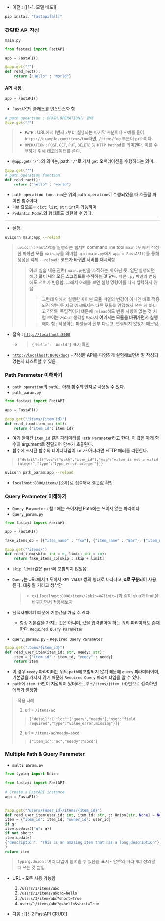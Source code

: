 - 이전 : [[4-1. 모델 배포]]
```sh
pip install "fastapi[all]"
```

### 간단한 API 작성

`main.py`
```python
from fastapi import FastAPI

app = FastAPI()

@app.get("/")
def read_root():
	return {"Hello" : "World"}
```

#### API 내용
```python
app = FastAPI()
```
- `FastAPI`의 클래스를 인스턴스화 함

```python
# path opeartion : @PATH.OPERATION() 형태
@app.get("/")
```
>- `PATH` : URL에서 1번째 `/`부터 실행되는 마지막 부분이다
	- 예를 들어 `https://example.com/items/foo`라면, `/items/foo` 부분이 `path`이다. 
>- `OPERATION` : `POST`, `GET`, `PUT`, `DELETE` 등 `HTTP Method`를 의미한다. 이를 수행하게 위해 데코레이터를 쓴다.
-  `@app.get('/')`의 의미는, path `'/'`로 가서 `get` 오퍼레이션을 수행하라는 의미.

```python
@app.get("/")
# path operation function
def read_root():
	return {"hello" : "world"}
```
- `path operation function`은 위의 `path operation`이 수행되었을 때 호출될 파이썬 함수이다. 
- `리턴` 값으로는 `dict`, `list`, `str`, `int`이 가능하며
- `Pydantic Model`의 형태로도 리턴할 수 있다.
---

- 실행
```sh
uvicorn main:app --reload
```
> `uvicorn` : `FastAPI`를 실행하는 웹서버 command line tool
> `main` : 위에서 작성한 파이썬 모듈 `main.py`를 의미함
> `app` : `main.py`에서 `app = FastAPI()`를 통해 생성된 객체
> `--reload` : **코드가 바뀌면 서버를 재시작**함
>>  아래 실습 내용 관련)
>>  `main.py`만을 추적하는 게 아닌 듯. 일단 실행되면 해당 **폴더 내의 모든 스크립트를 추적하는 것 같다.**  다른 `.py` 파일의 변동에도 서버가 반응함. 그래서 아래를 보면 실행 명령어를 다시 입력하지 않음 
>>> 그런데 위에서 실행한 파이썬 모듈 파일의 변경이 아니면 바로 적용되진 않는 듯
>>> 지금 예시에서는 다른 모듈을 연결해서 쓰는 게 아니고 각각이 독립적이기 떄문에 `reload`해도 변동 사항이 없는 것 처럼 보이는 거라고 생각함
>>> 따라서 **여기서는 모듈을 바꿔가면서 실행**해야 함 : 작성하는 파일들이 전부 다르고, 연결되지 않았기 때문임.

- 접속 : [`http://localhost:8000`](http://localhost:8000/)
	- > `{'Hello': 'World'}` 표시 확인
- [`http://localhost:8000/docs`](http://localhost:8000/docs)
		- 작성한 API를 다양하게 실험해보면서 잘 작성되었는지 테스트할 수 있음.

### Path Parameter 이해하기
- `path operation`의 `path`는 아래 함수의 인자로 사용될 수 있다.
- `path_param.py`
```python
from fastapi import FastAPI

app = FastAPI()

@app.get("/items/{item_id}")
def read_item(item_id: int): 
	return {"item_id": item_id}
```
- 여기 들어간 `item_id` 같은 파라미터를 `Path Parameter`라고 한다. 이 값은 아래 함수의 argument로 전달되어 함수가 호출된다. 
- 함수에 표시된 함수의 데이터타입이 `int`가 아니라면 HTTP 에러를 리턴한다. 
>`{"detail":[{"loc":["path","item_id"],"msg":"value is not a valid integer","type":"type_error.integer"}]}`

```sh
uvicorn path_param:app --reload
```
- `localhost:8000/items/{숫자}`로 접속해서 결괏값 확인

### Query Parameter 이해하기
- `Query Parameter` : 함수에는 쓰이지만 Path에는 쓰이지 않는 파라미터
- `query_param.py`
```python
from fastapi import FastAPI

app = FastAPI()

fake_items_db = [{"item_name" : "foo"}, {"item_name" : "Bar"}, {"item_name" : "Baz"}]

@app.get("/items/")
def read_item(skip: int = 0, limit: int = 10):
	return fake_items_db[skip : skip + limit]
```
- `skip`, `limit`값은 `path`에 포함되지 않았음.
- `Query`는 URL에서 **`?`** 뒤에서 `KEY-VALUE` 쌍의 형태로 나타나고, **`&`로 구분**되어 사용된다. 대충 알 거라고 생각함
	>- ex) `localhost:8000/items/?skip=0&limit=1`과 같이 skip과 limit을 바꿔가면서 적용해보자 
- 선택사항이기 떄문에 기본값을 가질 수 있다. 
	- 항상 기본값을 가지는 것은 아니며, 값을 입력받아야 하는 쿼리 파라미터도 존재한다. `Required Query Parameter`

- `query_param2.py` - `Required Query Parameter`
```python
@app.get("items/{item_id}")
def read_user_item(item_id: str, needy: str):
	item = {"item_id" : item_id, "needy" : needy}
	return item
```
- 이 경우 `needy` 파라미터는 위의 `path`에 포함되지 않기 때문에 `query` 파라미터이며, 기본값을 가지지 않기 때문에 `Required Query` 파라미터임을 알 수 있다.
- `path`에 `item_id`만이 지정되어 있더라도, `주소/items/{item_id}`만으로 접속하면 에러가 발생함
> 적용 사례
> 1. url = `/items/ac`
>> `{"detail":[{"loc":["query","needy"],"msg":"field required","type":"value_error.missing"}]}`
> 2. url = `/items/ac?needy=abcd`
>> `{"item_id":"ac","needy":"abcd"}`

### Multiple Path & Query Parameter
- `multi_param.py`
```python
from typing import Union  
  
from fastapi import FastAPI  
  
# Create a FastAPI instance  
app = FastAPI()  
  
  
@app.get("/users/{user_id}/items/{item_id}")  
def read_user_item(user_id: int, item_id: str, q: Union[str, None] = None, short: bool = False):  
item = {"item_id": item_id, "owner_id": user_id}  
if q:  
item.update({"q": q})  
if not short:  
item.update(  
{"description": "This is an amazing item that has a long description"},  
)  
return item
```
> `typing.Union` : 여러 타입이 들어올 수 있음을 표시 - 함수의 파라미터 정의할 때 쓰는 것 뿐임

- URL - 모두 사용 가능함
	1. `/users/1/items/abc`
	2. `/users/1/items/abc?q=hello`
	3. `/users/1/item/abc?short=True`
	4. `users/1/items/abc?q=hello&short=True`

- 다음 : [[5-2 FastAPI CRUD]]
